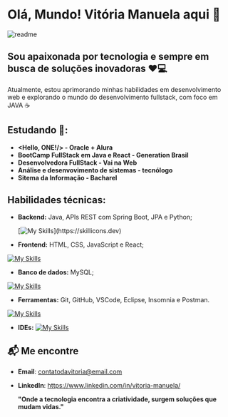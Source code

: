 # Olá, Mundo! Vitória Manuela aqui 👋

![readme](https://github.com/user-attachments/assets/67cfaac4-50d4-4479-87a5-5fa46b5bb1d8)

## Sou apaixonada por tecnologia e sempre em busca de soluções inovadoras ❤️💻
Atualmente, estou aprimorando minhas habilidades em desenvolvimento web e explorando o mundo do desenvolvimento fullstack, com foco em JAVA ☕


## Estudando 🚀:

- **<Hello, ONE!/> - Oracle + Alura**
- **BootCamp FullStack em Java e React - Generation Brasil**
- **Desenvolvedora FullStack - Vai na Web**
- **Análise e desenvovimento de sistemas - tecnólogo**
- **Sitema da Informação - Bacharel**

## Habilidades técnicas:

- **Backend:** Java, APIs REST com Spring Boot, JPA e Python;

  [![My Skills](https://skillicons.dev/icons?i=java,spring,py,)](https://skillicons.dev)

- **Frontend:** HTML, CSS, JavaScript e React;

 [![My Skills](https://skillicons.dev/icons?i=html,css,js,react)](https://skillicons.dev)

- **Banco de dados:** MySQL;

[![My Skills](https://skillicons.dev/icons?i=mysql)](https://skillicons.dev)
  
- **Ferramentas:** Git, GitHub, VSCode, Eclipse, Insomnia e Postman.

[![My Skills](https://skillicons.dev/icons?i=git,github,discord,postman,figma,windows,vercel)](https://skillicons.dev)

- **IDEs:** [![My Skills](https://skillicons.dev/icons?i=eclipse,vscode,idea)](https://skillicons.dev)



## 📬 Me encontre
- **Email**: contatodavitoria@email.com
- **LinkedIn**: https://www.linkedin.com/in/vitoria-manuela/

  **"Onde a tecnologia encontra a criatividade, surgem soluções que mudam vidas."**

